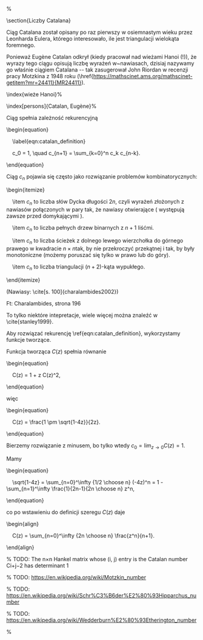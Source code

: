 %

  

\section{Liczby Catalana}

Ciąg Catalana został opisany po raz pierwszy w osiemnastym wieku przez Leonharda Eulera, którego interesowało, ile jest triangulacji wielokąta foremnego.

Ponieważ Eugène Catalan odkrył (kiedy pracował nad wieżami Hanoi (!)), że wyrazy tego ciągu opisują liczbę wyrażeń w~nawiasach, dzisiaj nazywamy go właśnie ciągiem Catalana -- tak zasugerował John Riordan w recenzji pracy Motzkina z 1948 roku (\href{https://mathscinet.ams.org/mathscinet-getitem?mr=24411}{MR24411}).

\index{wieże Hanoi}%

\index[persons]{Catalan, Eugène}%

Ciąg spełnia zależność rekurencyjną

\begin{equation}

    \label{eqn:catalan_definition}

    c_0 = 1, \quad c_{n+1} = \sum_{k=0}^n c_k c_{n-k}.

\end{equation}

  

Ciąg $c_n$ pojawia się często jako rozwiązanie problemów kombinatorycznych:

\begin{itemize}

    \item $c_n$ to liczba słów Dycka długości $2n$, czyli wyrażeń złożonych z nawiasów połączonych w pary tak, że nawiasy otwierające ( występują zawsze przed domykającymi ).

    \item $c_n$ to liczba pełnych drzew binarnych z $n+1$ liśćmi.

    \item $c_n$ to liczba ścieżek z dolnego lewego wierzchołka do górnego prawego w kwadracie $n \times n$tak, by nie przekroczyć przekątnej i tak, by były monotoniczne (możemy poruszać się tylko w prawo lub do góry).

    \item $c_n$ to liczba triangulacji $(n+2)$-kąta wypukłego.

\end{itemize}

  

(Nawiasy: \cite[s. 100]{charalambides2002})

Ft: Charalambides, strona 196

  

To tylko niektóre intepretacje, wiele więcej można znaleźć w \cite{stanley1999}.

Aby rozwiązać rekurencję \ref{eqn:catalan_definition}, wykorzystamy funkcje tworzące.

Funkcja tworząca $C(z)$ spełnia równanie

\begin{equation}

    C(z) = 1 + z C(z)^2,

\end{equation}

więc

\begin{equation}

    C(z) = \frac{1 \pm \sqrt{1-4z}}{2z}.

\end{equation}

Bierzemy rozwiązanie z minusem, bo tylko wtedy $c_0 = \lim_{z \to 0} C(z) = 1$.

Mamy

\begin{equation}

    \sqrt{1-4z} = \sum_{n=0}^\infty {1/2 \choose n} (-4z)^n = 1 - \sum_{n=1}^\infty \frac{1}{2n-1}{2n \choose n} z^n,

\end{equation}

co po wstawieniu do definicji szeregu $C(z)$ daje

\begin{align}

    C(z) = \sum_{n=0}^\infty {2n \choose n} \frac{z^n}{n+1}.

\end{align}

  

% TODO: The n×n Hankel matrix whose (i, j) entry is the Catalan number Ci+j−2 has determinant 1

% TODO: https://en.wikipedia.org/wiki/Motzkin_number

% TODO: https://en.wikipedia.org/wiki/Schr%C3%B6der%E2%80%93Hipparchus_number

% TODO: https://en.wikipedia.org/wiki/Wedderburn%E2%80%93Etherington_number

  

%